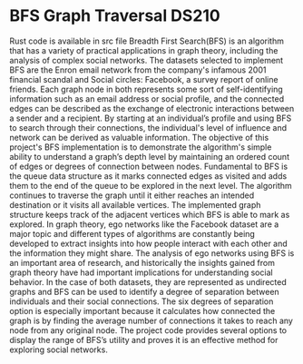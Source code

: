 # BFS Graph Traversal DS210
Rust code is available in src file 
Breadth First Search(BFS) is an algorithm that has a variety of practical applications in graph theory, including the analysis of complex social networks. The datasets selected to implement BFS are the Enron email network from the company's infamous 2001 financial scandal and Social circles: Facebook, a survey report of online friends. Each graph node in both represents some sort of self-identifying information such as an email address or social profile, and the connected edges can be described as the exchange of electronic interactions between a sender and a recipient. By starting at an individual’s profile and using BFS to search through their connections, the individual's level of influence and network can be derived as valuable information. The objective of this project's BFS implementation is to demonstrate the algorithm's simple ability to understand a graph’s depth level by maintaining an ordered count of edges or degrees of connection between nodes. 
Fundamental to BFS is the queue data structure as it marks connected edges as visited and adds them to the end of the queue to be explored in the next level. The algorithm continues to traverse the graph until it either reaches an intended destination or it visits all available vertices. The implemented graph structure keeps track of the adjacent vertices which BFS is able to mark as explored. In graph theory, ego networks like the Facebook dataset are a major topic and different types of algorithms are constantly being developed to extract insights into how people interact with each other and the information they might share.  The analysis of ego networks using BFS is an important area of research, and historically the insights gained from graph theory have had important implications for understanding social behavior. 
In the case of both datasets, they are represented as undirected graphs and BFS can be used to identify a degree of separation between individuals and their social connections. The six degrees of separation option is especially important because it calculates how connected the graph is by finding the average number of connections it takes to reach any node from any original node.  The project code provides several options to display the range of BFS’s utility and proves it is an effective method for exploring social networks.


